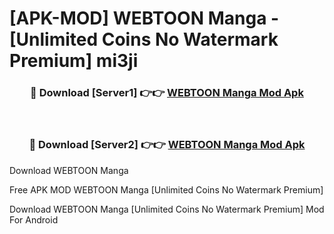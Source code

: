 # [APK-MOD] WEBTOON  Manga - [Unlimited Coins No Watermark Premium] mi3ji



<div align="center">
<h3>🔴 Download [Server1] 👉👉 <a href="https://momento.my/?title=WEBTOON__Manga">WEBTOON  Manga Mod Apk</a></h3><br>

<h3>🔴 Download [Server2] 👉👉 <a href="https://momento.my/?title=WEBTOON__Manga">WEBTOON  Manga Mod Apk</a></h3>
</div>



Download WEBTOON  Manga 

Free APK MOD WEBTOON  Manga [Unlimited Coins No Watermark Premium]

Download WEBTOON  Manga [Unlimited Coins No Watermark Premium] Mod For Android
